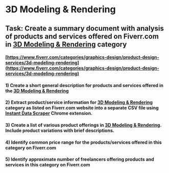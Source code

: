 # 3D Modeling & Rendering
## Task: Create a summary document with analysis of products and services offered on Fiverr.com in [3D Modeling & Rendering](https://www.fiverr.com/categories/graphics-design/product-design-services/3d-modeling-rendering) category
#### [https://www.fiverr.com/categories/graphics-design/product-design-services/3d-modeling-rendering](https://www.fiverr.com/categories/graphics-design/product-design-services/3d-modeling-rendering)
#### 1) Create a short general description for products and services offered in the [3D Modeling & Rendering](https://www.fiverr.com/categories/graphics-design/product-design-services/3d-modeling-rendering)
#### 2) Extract product/service information for [3D Modeling & Rendering](https://www.fiverr.com/categories/graphics-design/product-design-services/3d-modeling-rendering) category as listed on Fiverr.com website into a separate CSV file using [Instant Data Scraper](https://chrome.google.com/webstore/detail/instant-data-scraper/ofaokhiedipichpaobibbnahnkdoiiah) Chrome extension.
#### 3) Create a list of various product offerings in [3D Modeling & Rendering](https://www.fiverr.com/categories/graphics-design/product-design-services/3d-modeling-rendering). Include product variations with brief descriptions.
#### 4) Identify common price range for the products/services offered in this category on Fiverr.com
#### 5) Identify approximate number of freelancers offering products and services in this category on Fiverr.com
